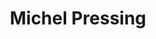 ---
title: "Michel Pressing"
url: /sainte-genevieve-des-bois/michel-pressing/
shop: blanchisserie
---
